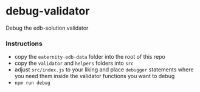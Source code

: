 # debug-validator

Debug the edb-solution validator


### Instructions

- copy the `eaternity-edb-data` folder into the root of this repo
- copy the `validator` and `helpers` folders into `src`
- adjust `src/index.js` to your liking and place `debugger` statements where you need them inside the validator functions you want to debug
- `npm run debug`
